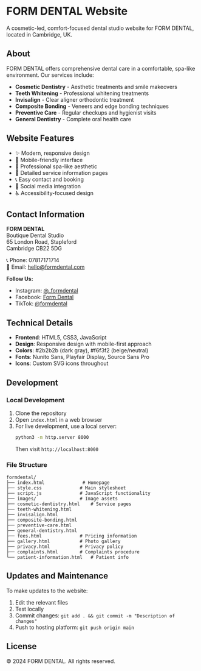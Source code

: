 # FORM DENTAL Website

A cosmetic-led, comfort-focused dental studio website for FORM DENTAL, located in Cambridge, UK.

## About

FORM DENTAL offers comprehensive dental care in a comfortable, spa-like environment. Our services include:

- **Cosmetic Dentistry** - Aesthetic treatments and smile makeovers
- **Teeth Whitening** - Professional whitening treatments
- **Invisalign** - Clear aligner orthodontic treatment
- **Composite Bonding** - Veneers and edge bonding techniques
- **Preventive Care** - Regular checkups and hygienist visits
- **General Dentistry** - Complete oral health care

## Website Features

- ✨ Modern, responsive design
- 📱 Mobile-friendly interface
- 🎨 Professional spa-like aesthetic
- 📄 Detailed service information pages
- 📞 Easy contact and booking
- 🔗 Social media integration
- ♿ Accessibility-focused design

## Contact Information

**FORM DENTAL**  
Boutique Dental Studio  
65 London Road, Stapleford  
Cambridge CB22 5DG  

📞 Phone: 07817171714  
📧 Email: hello@formdental.com  

**Follow Us:**
- Instagram: [@_formdental](https://www.instagram.com/_formdental)
- Facebook: [Form Dental](https://www.facebook.com/people/Form-Dental/61576818637400/)
- TikTok: [@formdental](https://www.tiktok.com/@formdental)

## Technical Details

- **Frontend**: HTML5, CSS3, JavaScript
- **Design**: Responsive design with mobile-first approach
- **Colors**: #2b2b2b (dark gray), #f6f3f2 (beige/neutral)
- **Fonts**: Nunito Sans, Playfair Display, Source Sans Pro
- **Icons**: Custom SVG icons throughout

## Development

### Local Development
1. Clone the repository
2. Open `index.html` in a web browser
3. For live development, use a local server:
   ```bash
   python3 -m http.server 8000
   ```
   Then visit `http://localhost:8000`

### File Structure
```
formdental/
├── index.html              # Homepage
├── style.css              # Main stylesheet
├── script.js              # JavaScript functionality
├── images/                # Image assets
├── cosmetic-dentistry.html    # Service pages
├── teeth-whitening.html
├── invisalign.html
├── composite-bonding.html
├── preventive-care.html
├── general-dentistry.html
├── fees.html              # Pricing information
├── gallery.html           # Photo gallery
├── privacy.html           # Privacy policy
├── complaints.html        # Complaints procedure
└── patient-information.html   # Patient info
```

## Updates and Maintenance

To make updates to the website:
1. Edit the relevant files
2. Test locally
3. Commit changes: `git add . && git commit -m "Description of changes"`
4. Push to hosting platform: `git push origin main`

## License

© 2024 FORM DENTAL. All rights reserved. 
